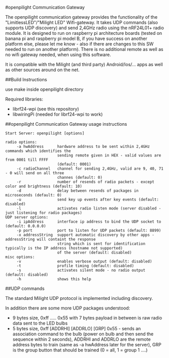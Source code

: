 #openpilight Communication Gateway

The openpilight communication gateway provides the functionality of the "LimitlessLED"/"Milight LED"
Wifi-gateway. It takes UDP commands (also supports UDP discovery) and send 2,4GHz radio using the
nRF24L01+ radio module. It is designed to run on raspberry pi architecture boards (tested on banana
pi and raspberry pi model B, if you have success on another platform else, please let me know -
also if there are changes to this SW needed to run on another platform). There is no additional
remote as well as no wifi gateway needed, when using this software.

It is compatible with the Milight (and third party) Android/Ios/... apps as well as other sources
around on the net.

##Build Instructions

use make inside openpilight directory

Required libraries:
* librf24-wpi (see this repository)
* libwiringPi (needed for librf24-wpi to work)

##openpilight Communication Gateway usage instructions
```
Start Server: openpilight [options]

radio options:
     -a hwAddress      hardware address to be sent within 2,4GHz commands which identifies the
                       sending remote given in HEX - valid values are from 0001 till FFFF
                       (default: 0001)
     -c radioChannel   channel for sending 2,4GHz, valid are 9, 40, 71 - 0 will send on all three
                       channes (default: 0)
     -r                number of resends of radio packets - except color and brightness (default: 10)
     -d                delay between resends of packages in microseconds (default: 0)
     -u                send key up events after key events (default: disabled)
     -l                activates radio listen mode (server disabled - just listening for radio packages)
UDP server options:
     -i ipAddress      interface ip address to bind the UDP socket to (default: 0.0.0.0)
     -p port           port to listen for UDP packets (default: 8899)
     -x addressString  support automatic discovery by other apps - addressString will containt the response
                       string which is sent for identification typically is the IP address (hostname not supported)
                       of the server (default: disabled)
misc options:
     -v                enables verbose output (default: disabled)
     -t                profile timing (default: disabled)
     -s                activates silent mode - no radio output (default: disabled)
     -h                shows this help
```

##UDP commands

The standard Milight UDP protocol is implemented including discovery.

In addition there are some more UDP packages understood:
- 9 bytes size, 0xff ..... 0x55 with 7 bytes payload in between is raw radio data sent to the LED bulbs
- 5 bytes size, 0xff [ADDRHI] [ADDRLO] [GRP] 0x55 - sends an association command to the bulb (power on bulb and then send the sequence within 2 seconds), ADDRHI and ADDRLO are the remote address bytes to train (same as -a hwAddress later for the server), GRP is the group button that should be trained (0 = all, 1 = group 1 ....)


